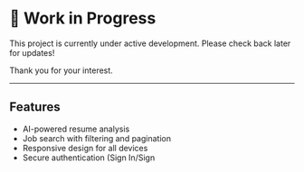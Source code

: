 # 🚧 Work in Progress

This project is currently under active development. Please check back later for updates!

Thank you for your interest.

---

## Features

- AI-powered resume analysis
- Job search with filtering and pagination
- Responsive design for all devices
- Secure authentication (Sign In/Sign